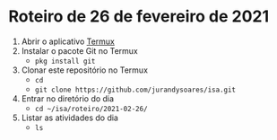 # Roteiro de 26 de fevereiro de 2021

1. Abrir o aplicativo [Termux](https://play.google.com/store/apps/details?id=com.termux&hl=pt_BR&gl=US)
2. Instalar o pacote Git no Termux
   - `pkg install git`  
4. Clonar este repositório no Termux
   - `cd`
   - `git clone https://github.com/jurandysoares/isa.git`
5. Entrar no diretório do dia
   - `cd ~/isa/roteiro/2021-02-26/`
6. Listar as atividades do dia
   - `ls`
